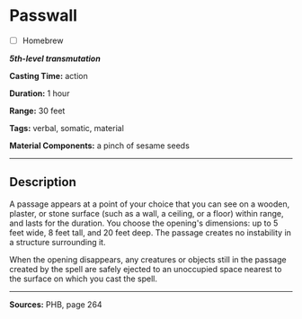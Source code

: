 # Passwall

- [ ] Homebrew

***5th-level transmutation***

**Casting Time:** action

**Duration:** 1 hour

**Range:** 30 feet

**Tags:** verbal, somatic, material

**Material Components:** a pinch of sesame seeds

---

## Description
A passage appears at a point of your choice that you can see on a wooden, plaster, or stone surface (such as a wall, a ceiling, or a floor) within range, and lasts for the duration.
You choose the opening's dimensions: up to 5 feet wide, 8 feet tall, and 20 feet deep.
The passage creates no instability in a structure surrounding it.

When the opening disappears, any creatures or objects still in the passage created by the spell are safely ejected to an unoccupied space nearest to the surface on which you cast the spell.

---

**Sources:** PHB, page 264
